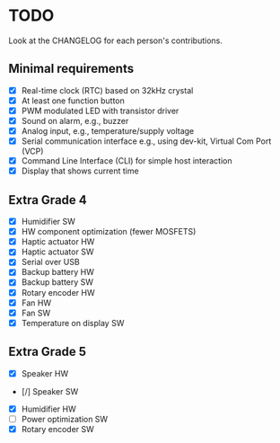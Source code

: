 # TODO
Look at the CHANGELOG for each person's contributions.
## Minimal requirements
- [x] Real-time clock (RTC) based on 32kHz crystal
- [x] At least one function button
- [x] PWM modulated LED with transistor driver
- [x] Sound on alarm, e.g., buzzer
- [x] Analog input, e.g., temperature/supply voltage
- [x] Serial communication interface e.g., using dev-kit, Virtual Com Port (VCP)
- [x] Command Line Interface (CLI) for simple host interaction
- [x] Display that shows current time

## Extra Grade 4
- [x] Humidifier SW
- [x] HW component optimization (fewer MOSFETS)
- [x] Haptic actuator HW
- [X] Haptic actuator SW
- [x] Serial over USB
- [x] Backup battery HW
- [x] Backup battery SW
- [x] Rotary encoder HW
- [x] Fan HW
- [x] Fan SW
- [x] Temperature on display SW

## Extra Grade 5
- [x] Speaker HW
- [/] Speaker SW
- [x] Humidifier HW
- [ ] Power optimization SW
- [x] Rotary encoder SW
